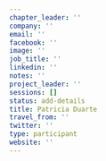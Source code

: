 ```yaml
---
chapter_leader: ''
company: ''
email: ''
facebook: ''
image: ''
job_title: ''
linkedin: ''
notes: ''
project_leader: ''
sessions: []
status: add-details
title: Patricia Duarte
travel_from: ''
twitter: ''
type: participant
website: ''
---
```


<!-- put more details about participant here -->